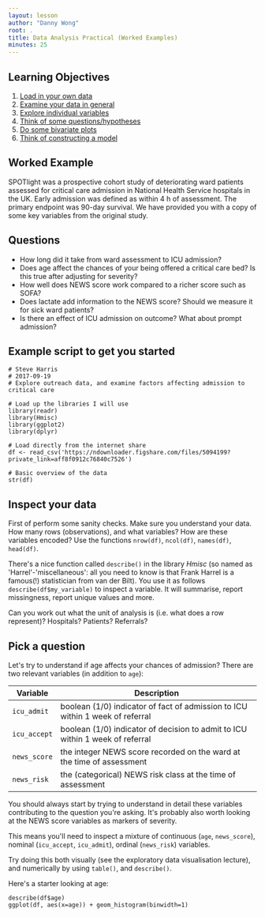 ```yaml
---
layout: lesson
author: "Danny Wong"
root: .
title: Data Analysis Practical (Worked Examples)
minutes: 25
---
```


<!-- rename file with the lesson name replacing template -->

## Learning Objectives

1. [Load in your own data](#load)
2. [Examine your data in general](#examine)
3. [Explore individual variables](#exploration)
4. [Think of some questions/hypotheses](#hypotheses)
5. [Do some bivariate plots](#bivariate)
6. [Think of constructing a model](#model)

## Worked Example

SPOTlight was a prospective cohort study of deteriorating ward patients assessed for critical care admission in National Health Service hospitals in the UK. Early admission was defined as within 4 h of assessment. The primary endpoint was 90-day survival. We have provided you with a copy of some key variables from the original study.

## Questions

- How long did it take from ward assessment to ICU admission?
- Does age affect the chances of your being offered a critical care bed? Is this true after adjusting for severity?
- How well does NEWS score work compared to a richer score such as SOFA?
- Does lactate add information to the NEWS score? Should we measure it for sick ward patients?
- Is there an effect of ICU admission on outcome? What about prompt admission?

## Example script to get you started

~~~
# Steve Harris
# 2017-09-19
# Explore outreach data, and examine factors affecting admission to critical care

# Load up the libraries I will use
library(readr)
library(Hmisc)
library(ggplot2)
library(dplyr)

# Load directly from the internet share
df <- read_csv('https://ndownloader.figshare.com/files/5094199?private_link=aff8f0912c76840c7526')

# Basic overview of the data
str(df)
~~~

## Inspect your data

First of perform some sanity checks. Make sure you understand your data. How many rows (observations), and what variables? How are these variables encoded? Use the functions `nrow(df)`, `ncol(df)`, `names(df)`, `head(df)`.

There's a nice function called `describe()` in the library *Hmisc* (so named as 'Harrel'-'miscellaneous': all you need to know is that Frank Harrel is a famous(!) statistician from van der Bilt). You use it as follows `describe(df$my_variable)` to inspect a variable. It will summarise, report missingness, report unique values and more.

Can you work out what the unit of analysis is (i.e. what does a row represent)? Hospitals? Patients? Referrals?

## Pick a question

Let's try to understand if age affects your chances of admission? There are two relevant variables (in addition to `age`):

|   Variable   |                                  Description                                  |
|--------------|-------------------------------------------------------------------------------|
| `icu_admit`  | boolean (1/0) indicator of fact of admission to ICU within 1 week of referral |
| `icu_accept` | boolean (1/0) indicator of decision to admit to ICU within 1 week of referral |
| `news_score` | the integer NEWS score recorded on the ward at the time of assessment         |
| `news_risk`  | the (categorical) NEWS risk class at the time of assessment                   |

You should always start by trying to understand in detail these variables contributing to the question you're asking. It's probably also worth looking at the NEWS score variables as markers of severity.

This means you'll need to inspect a mixture of continuous (`age`, `news_score`), nominal (`icu_accept`, `icu_admit`), ordinal (`news_risk`) variables.

Try doing this both visually (see the exploratory data visualisation lecture), and numerically by using `table()`, and `describe()`.

Here's a starter looking at age:

~~~
describe(df$age)
ggplot(df, aes(x=age)) + geom_histogram(binwidth=1)
~~~
